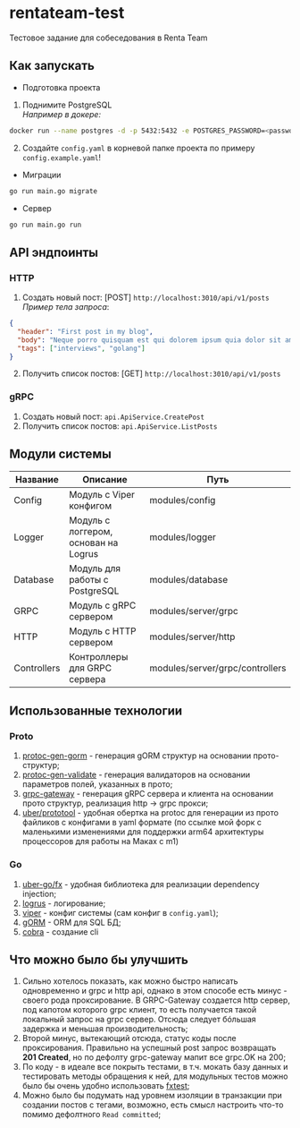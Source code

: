 # rentateam-test
Тестовое задание для собеседования в Renta Team

## Как запускать
- Подготовка проекта

1. Поднимите PostgreSQL
<br>*Например в докере:*
```zsh
docker run --name postgres -d -p 5432:5432 -e POSTGRES_PASSWORD=<password> --restart=always postgres:alpine
```
2. Создайте `config.yaml` в корневой папке проекта по примеру `config.example.yaml`!

- Миграции

```zsh
go run main.go migrate
```

- Сервер

```zsh
go run main.go run
```

## API эндпоинты
### HTTP
1. Создать новый пост: [POST] `http://localhost:3010/api/v1/posts`
<br><em>Пример тела запроса</em>:
```json
{
  "header": "First post in my blog",
  "body": "Neque porro quisquam est qui dolorem ipsum quia dolor sit amet",
  "tags": ["interviews", "golang"]
}
```

2. Получить список постов: [GET] `http://localhost:3010/api/v1/posts`

### gRPC
1. Создать новый пост: `api.ApiService.CreatePost`
1. Получить список постов: `api.ApiService.ListPosts`

## Модули системы
| Название | Описание | Путь |
|---|---|---|
|Config|Модуль с Viper конфигом|modules/config|
|Logger|Модуль с логгером, основан на Logrus|modules/logger|
|Database|Модуль для работы с PostgreSQL|modules/database|
|GRPC|Модуль с gRPC сервером|modules/server/grpc|
|HTTP|Модуль с HTTP сервером|modules/server/http|
|Controllers|Контроллеры для GRPC сервера|modules/server/grpc/controllers|

## Использованные технологии
### Proto
1. [protoc-gen-gorm](https://github.com/TheSDTM/protoc-gen-gorm) - генерация gORM структур на основании прото-структур;
2. [protoc-gen-validate](https://github.com/envoyproxy/protoc-gen-validate) - генерация валидаторов на основании параметров полей, указанных в прото;
3. [grpc-gateway](https://github.com/grpc-ecosystem/grpc-gateway) - генерация gRPC сервера и клиента на основании прото структур, реализация http -> grpc прокси;
4. [uber/prototool](https://github.com/Minish144/prototool-arm64-support) - удобная обертка на protoc для генерации из прото файликов с конфигами в yaml формате (по ссылке мой форк с маленькими изменениями для поддержки arm64 архитектуры процессоров для работы на Маках с m1)

### Go
1. [uber-go/fx](https://github.com/uber-go/fx) - удобная библиотека для реализации dependency injection;
2. [logrus](github.com/sirupsen/logrus) - логирование;
3. [viper](github.com/spf13/viper) - конфиг системы (сам конфиг в `config.yaml`);
4. [gORM](https://github.com/go-gorm/gorm) - ORM для SQL БД;
5. [cobra](https://github.com/spf13/cobra) - создание cli

## Что можно было бы улучшить
1. Сильно хотелось показать, как можно быстро написать одновременно и grpc и http api, однако в этом способе есть минус - своего рода проксирование. В GRPC-Gateway создается http сервер, под капотом которого grpc клиент, то есть получается такой локальный запрос на grpc сервер. Отсюда следует бóльшая задержка и меньшая производительность;
2. Второй минус, вытекающий отсюда, статус коды после проксирования. Правильно на успешный post запрос возвращать **201 Created**, но по дефолту grpc-gateway мапит все grpc.OK на 200;
3. По коду - в идеале все покрыть тестами, в т.ч. мокать базу данных и тестировать методы обращения к ней, для модульных тестов можно было бы очень удобно использовать [fxtest](https://github.com/uber-go/fx/tree/master/fxtest);
4. Можно было бы подумать над уровнем изоляции в транзакции при создании постов с тегами, возможно, есть смысл настроить что-то помимо дефолтного `Read committed`;